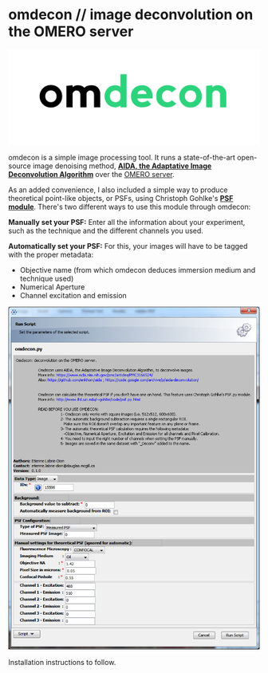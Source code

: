 # omdecon // image deconvolution on the OMERO server
![img](omdecon.png)

omdecon is a simple image processing tool. It runs a state-of-the-art open-source image denoising method, **[AIDA, the Adaptative Image Deconvolution Algorithm](https://www.ncbi.nlm.nih.gov/pmc/articles/PMC3166524/)** over the [OMERO server](http://www.openmicroscopy.org/site/products/omero).

As an added convenience, I also included a simple way to produce theoretical point-like objects, or PSFs, using Christoph Gohlke's **[PSF module](http://www.lfd.uci.edu/~gohlke/code/psf.py.html)**. There's two different ways to use this module through omdecon:
 
**Manually set your PSF:** Enter all the information about your experiment, such as the technique and the different channels you used.
  
**Automatically set your PSF:** For this, your images will have to be tagged with the proper metadata:
  - Objective name (from which omdecon deduces immersion medium and technique used)
  - Numerical Aperture
  - Channel excitation and emission

![omdecon interface](/images/omdecon_interface.png)

Installation instructions to follow.
